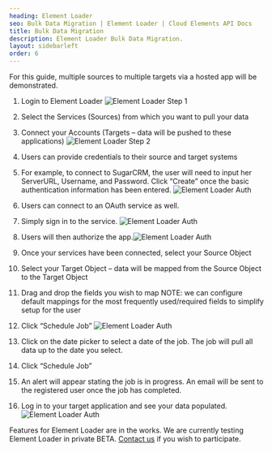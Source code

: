 ```yaml
---
heading: Element Loader
seo: Bulk Data Migration | Element Loader | Cloud Elements API Docs
title: Bulk Data Migration
description: Element Loader Bulk Data Migration.
layout: sidebarleft
order: 6
---
```


For this guide, multiple sources to multiple targets via a hosted app will be demonstrated.

1. Login to Element Loader
![Element Loader Step 1](http://cloud-elements.com/wp-content/uploads/2015/05/Bulkloader1.png)

2. Select the Services (Sources) from which you want to pull your data

3. Connect your Accounts (Targets – data will be pushed to these applications)
![Element Loader Step 2](http://cloud-elements.com/wp-content/uploads/2015/05/Bulkloader2.png)


3. Users can provide credentials to their source and target systems

3. For example, to connect to SugarCRM, the user will need to input her ServerURL, Username, and Password. Click “Create” once the basic authentication information has been entered.
![Element Loader Auth](http://cloud-elements.com/wp-content/uploads/2015/05/Bulkloader7.png)

3. Users can connect to an OAuth service as well.

3. Simply sign in to the service.
![Element Loader Auth](http://cloud-elements.com/wp-content/uploads/2015/05/Bulkloader5.png)

3. Users will then authorize the app.![Element Loader Auth](http://cloud-elements.com/wp-content/uploads/2015/05/Bulkloader6.png)

4. Once your services have been connected, select your Source Object

5. Select your Target Object – data will be mapped from the Source Object to the Target Object

6. Drag and drop the fields you wish to map NOTE:  we can configure default mappings for the most frequently used/required fields to simplify setup for the user

7. Click “Schedule Job”
![Element Loader Auth](http://cloud-elements.com/wp-content/uploads/2015/05/Bulkloader3.png)

8. Click on the date picker to select a date of the job. The job will pull all data up to the date you select.

9. Click “Schedule Job”

10. An alert will appear stating the job is in progress. An email will be sent to the registered user once the job has completed.

11. Log in to your target application and see your data populated.
![Element Loader Auth](http://cloud-elements.com/wp-content/uploads/2015/05/Bulkloader4.png)

Features for Element Loader are in the works. We are currently testing Element Loader in private BETA. [Contact us](mailto:info@cloud-elements.com) if you wish to participate.
